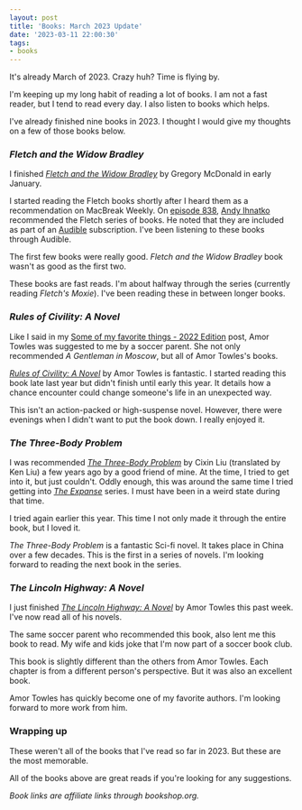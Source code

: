 ```yaml
---
layout: post
title: 'Books: March 2023 Update'
date: '2023-03-11 22:00:30'
tags:
- books
---
```


It's already March of 2023. Crazy huh? Time is flying by.

I'm keeping up my long habit of reading a lot of books. I am not a fast reader, but I tend to read every day. I also listen to books which helps.

I've already finished nine books in 2023. I thought I would give my thoughts on a few of those books below.

### _Fletch and the Widow Bradley_

I finished _[Fletch and the Widow Bradley](https://bookshop.org/a/92026/9781538541951)_ by Gregory McDonald in early January.

I started reading the Fletch books shortly after I heard them as a recommendation on MacBreak Weekly. On [episode 838](https://twit.tv/shows/macbreak-weekly/episodes/838?autostart=false), [Andy Ihnatko](https://en.wikipedia.org/wiki/Andy_Ihnatko) recommended the Fletch series of books. He noted that they are included as part of an [Audible](https://www.audible.com) subscription. I've been listening to these books through Audible.

The first few books were really good. _Fletch and the Widow Bradley_ book wasn't as good as the first two.

These books are fast reads. I'm about halfway through the series (currently reading _Fletch's Moxie_). I've been reading these in between longer books.

### _Rules of Civility: A Novel_

Like I said in my [Some of my favorite things - 2022 Edition](/2022/12/30/some-of-my-favorite-things-2022-edition/) post, Amor Towles was suggested to me by a soccer parent. She not only recommended _A Gentleman in Moscow_, but all of Amor Towles's books.

[_Rules of Civility: A Novel_](https://bookshop.org/a/92026/9780143121169) by Amor Towles is fantastic. I started reading this book late last year but didn't finish until early this year. It details how a chance encounter could change someone's life in an unexpected way.

This isn't an action-packed or high-suspense novel. However, there were evenings when I didn't want to put the book down. I really enjoyed it.

### _The Three-Body Problem_

I was recommended _[The Three-Body Problem](https://bookshop.org/a/92026/9780765382030)_ by Cixin Liu (translated by Ken Liu) a few years ago by a good friend of mine. At the time, I tried to get into it, but just couldn't. Oddly enough, this was around the same time I tried getting into _[The Expanse](https://en.wikipedia.org/wiki/The_Expanse_(novel_series))_ series. I must have been in a weird state during that time.

I tried again earlier this year. This time I not only made it through the entire book, but I loved it.

_The Three-Body Problem_ is a fantastic Sci-fi novel. It takes place in China over a few decades. This is the first in a series of novels. I'm looking forward to reading the next book in the series.

### _The Lincoln Highway: A Novel_

I just finished [_The Lincoln Highway: A Novel_](https://bookshop.org/a/92026/9780735222359) by Amor Towles this past week. I've now read all of his novels.

The same soccer parent who recommended this book, also lent me this book to read. My wife and kids joke that I'm now part of a soccer book club.

This book is slightly different than the others from Amor Towles. Each chapter is from a different person's perspective. But it was also an excellent book.

Amor Towles has quickly become one of my favorite authors. I'm looking forward to more work from him.

### Wrapping up

These weren't all of the books that I've read so far in 2023. But these are the most memorable.

All of the books above are great reads if you're looking for any suggestions.

_Book links are affiliate links through bookshop.org._

